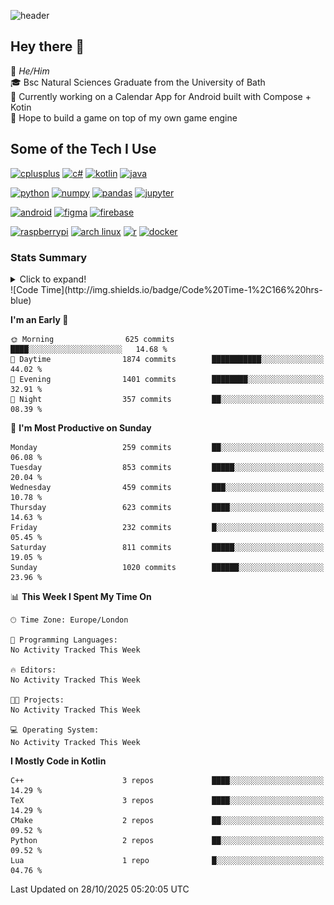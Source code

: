 ![header](https://capsule-render.vercel.app/api?type=Waving&color=gradient&height=180&section=header&text=Sulaiman%20Sulaiman&desc=TheKingOfAtlantis&fontSize=46&fontAlign=70&descAlign=80&fontAlignY=30&descAlignY=45)

<!--
**TheKingOfAtlantis/TheKingOfAtlantis** is a ✨ _special_ ✨ repository because its `README.md` (this file) appears on your GitHub profile.

Here are some ideas to get you started:

- 🔭 I’m currently working on ...
- 🌱 I’m currently learning ...
- 👯 I’m looking to collaborate on ...
- 🤔 I’m looking for help with ...
- 💬 Ask me about ...
- 📫 How to reach me: ...
- 😄 Pronouns: ...
- ⚡ Fun fact: ...
-->

## Hey there 👋

🤵 _He/Him_  
🎓 Bsc Natural Sciences Graduate from the University of Bath  
🎯 Currently working on a Calendar App for Android built with Compose + Kotin  
💭 Hope to build a game on top of my own game engine

## Some of the Tech I Use
[<img src="https://cdn.jsdelivr.net/gh/devicons/devicon/icons/cplusplus/cplusplus-original.svg" alt="cplusplus" width="48" height="48"/>](#)
[<img src="https://cdn.jsdelivr.net/gh/devicons/devicon/icons/csharp/csharp-original.svg" alt="c#" width="48" height="48"/>](#)
[<img src="https://cdn.jsdelivr.net/gh/devicons/devicon/icons/kotlin/kotlin-original-wordmark.svg" alt="kotlin" width="48" height="48"/>](#)
[<img src="https://cdn.jsdelivr.net/gh/devicons/devicon/icons/java/java-original-wordmark.svg" alt="java" width="48" height="48">](#)

[<img src="https://cdn.jsdelivr.net/gh/devicons/devicon/icons/python/python-original-wordmark.svg" alt="python" width="48" height="48">](#)
[<img src="https://cdn.jsdelivr.net/gh/devicons/devicon/icons/numpy/numpy-original-wordmark.svg" alt="numpy" width="48" height="48"/>](#)
[<img src="https://cdn.jsdelivr.net/gh/devicons/devicon/icons/pandas/pandas-original-wordmark.svg" alt="pandas" width="48" height="48">](#)
[<img src="https://cdn.jsdelivr.net/gh/devicons/devicon/icons/jupyter/jupyter-original-wordmark.svg" alt="jupyter" width="48" height="48">](#)

[<img src="https://cdn.jsdelivr.net/gh/devicons/devicon/icons/android/android-original-wordmark.svg" alt="android" width="48" height="48"/>](#)
[<img src="https://cdn.jsdelivr.net/gh/devicons/devicon/icons/figma/figma-original.svg" alt="figma" width="48" height="48"/>](#)
[<img src="https://cdn.jsdelivr.net/gh/devicons/devicon/icons/firebase/firebase-plain-wordmark.svg" alt="firebase" width="48" height="48"/>](#)


[<img src="https://cdn.jsdelivr.net/gh/devicons/devicon/icons/raspberrypi/raspberrypi-original.svg" alt="raspberrypi" width="48" height="48"/>](#)
[<img src="https://upload.wikimedia.org/wikipedia/commons/a/a5/Archlinux-icon-crystal-64.svg" alt="arch linux" width="48" height="48"/>](#)
[<img src="https://cdn.jsdelivr.net/gh/devicons/devicon/icons/r/r-original.svg" alt="r" width="48" height="48"/>](#)
[<img src="https://cdn.jsdelivr.net/gh/devicons/devicon/icons/docker/docker-original-wordmark.svg" alt="docker" width="48" height="48"/>](#)

### Stats Summary
<details>
<summary>Click to expand!</summary>
<!-- <div style="display:grid; grid:auto-flow/1fr 1fr 1fr;justify-content: start">
    <img style="grid-column:1/1;grid-row:1/1" width="390" src="metrics/general.svg">
    <img style="grid-column:1/1;grid-row:2/2" width="390" src="metrics/contributions.svg">
    <img style="grid-column:2/2;grid-row:1/1" width="390" src="metrics/languages.svg">
    <img style="grid-column:2/2;grid-row:2/2" width="390" src="metrics/wakatime.svg">
    <img style="grid-column:3/3;grid-row:1/3" width="390" src="metrics/achievements.svg">
</div> -->

<img width="390" src="metrics/general.svg"><img width="390" src="metrics/contributions.svg">
<img width="390" src="metrics/languages.svg"><img width="390" src="metrics/wakatime.svg">
</details>
<!--START_SECTION:waka-->
![Code Time](http://img.shields.io/badge/Code%20Time-1%2C166%20hrs-blue)

**I'm an Early 🐤** 

```text
🌞 Morning                625 commits         ████░░░░░░░░░░░░░░░░░░░░░   14.68 % 
🌆 Daytime                1874 commits        ███████████░░░░░░░░░░░░░░   44.02 % 
🌃 Evening                1401 commits        ████████░░░░░░░░░░░░░░░░░   32.91 % 
🌙 Night                  357 commits         ██░░░░░░░░░░░░░░░░░░░░░░░   08.39 % 
```
📅 **I'm Most Productive on Sunday** 

```text
Monday                   259 commits         ██░░░░░░░░░░░░░░░░░░░░░░░   06.08 % 
Tuesday                  853 commits         █████░░░░░░░░░░░░░░░░░░░░   20.04 % 
Wednesday                459 commits         ███░░░░░░░░░░░░░░░░░░░░░░   10.78 % 
Thursday                 623 commits         ████░░░░░░░░░░░░░░░░░░░░░   14.63 % 
Friday                   232 commits         █░░░░░░░░░░░░░░░░░░░░░░░░   05.45 % 
Saturday                 811 commits         █████░░░░░░░░░░░░░░░░░░░░   19.05 % 
Sunday                   1020 commits        ██████░░░░░░░░░░░░░░░░░░░   23.96 % 
```


📊 **This Week I Spent My Time On** 

```text
🕑︎ Time Zone: Europe/London

💬 Programming Languages: 
No Activity Tracked This Week

🔥 Editors: 
No Activity Tracked This Week

🐱‍💻 Projects: 
No Activity Tracked This Week

💻 Operating System: 
No Activity Tracked This Week
```

**I Mostly Code in Kotlin** 

```text
C++                      3 repos             ████░░░░░░░░░░░░░░░░░░░░░   14.29 % 
TeX                      3 repos             ████░░░░░░░░░░░░░░░░░░░░░   14.29 % 
CMake                    2 repos             ██░░░░░░░░░░░░░░░░░░░░░░░   09.52 % 
Python                   2 repos             ██░░░░░░░░░░░░░░░░░░░░░░░   09.52 % 
Lua                      1 repo              █░░░░░░░░░░░░░░░░░░░░░░░░   04.76 % 
```




 Last Updated on 28/10/2025 05:20:05 UTC
<!--END_SECTION:waka-->
